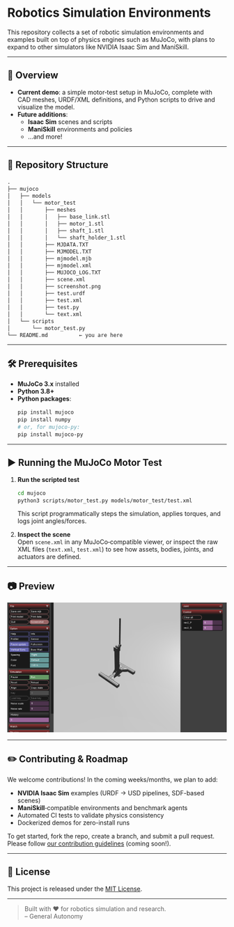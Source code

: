# Robotics Simulation Environments

This repository collects a set of robotic simulation environments and examples built on top of physics engines such as MuJoCo, with plans to expand to other simulators like NVIDIA Isaac Sim and ManiSkill.

---

## 🚀 Overview

- **Current demo**: a simple motor‑test setup in MuJoCo, complete with CAD meshes, URDF/XML definitions, and Python scripts to drive and visualize the model.
- **Future additions**:  
  - **Isaac Sim** scenes and scripts  
  - **ManiSkill** environments and policies  
  - …and more!

---

## 📁 Repository Structure

```
.
├── mujoco
│   ├── models
│   │   └── motor_test
│   │       ├── meshes
│   │       │   ├── base_link.stl
│   │       │   ├── motor_1.stl
│   │       │   ├── shaft_1.stl
│   │       │   └── shaft_holder_1.stl
│   │       ├── MJDATA.TXT
│   │       ├── MJMODEL.TXT
│   │       ├── mjmodel.mjb
│   │       ├── mjmodel.xml
│   │       ├── MUJOCO_LOG.TXT
│   │       ├── scene.xml
│   │       ├── screenshot.png
│   │       ├── test.urdf
│   │       ├── test.xml
│   │       ├── test.py
│   │       └── text.xml
│   └── scripts
│       └── motor_test.py
└── README.md          ← you are here
```

---

## 🛠 Prerequisites

- **MuJoCo 3.x** installed  
- **Python 3.8+**  
- **Python packages**:
  ```bash
  pip install mujoco
  pip install numpy
  # or, for mujoco-py:
  pip install mujoco-py
  ```
---

## ▶️ Running the MuJoCo Motor Test

1. **Run the scripted test**  
   ```bash
   cd mujoco
   python3 scripts/motor_test.py models/motor_test/test.xml
   ```
   This script programmatically steps the simulation, applies torques, and logs joint angles/forces.

2. **Inspect the scene**  
   Open `scene.xml` in any MuJoCo‑compatible viewer, or inspect the raw XML files (`text.xml`, `test.xml`) to see how assets, bodies, joints, and actuators are defined.

---

## 📷 Preview

![motor_test scene](mujoco/models/motor_test/screenshot.png)

---

## ✏️ Contributing & Roadmap

We welcome contributions! In the coming weeks/months, we plan to add:

- **NVIDIA Isaac Sim** examples (URDF → USD pipelines, SDF-based scenes)
- **ManiSkill**‑compatible environments and benchmark agents
- Automated CI tests to validate physics consistency  
- Dockerized demos for zero-install runs

To get started, fork the repo, create a branch, and submit a pull request. Please follow [our contribution guidelines](CONTRIBUTING.md) (coming soon!).

---

## 📄 License

This project is released under the [MIT License](LICENSE).

---

> Built with ❤️ for robotics simulation and research.  
> – General Autonomy 
